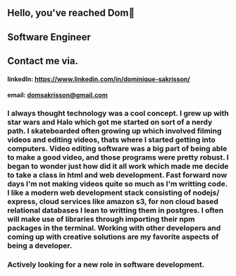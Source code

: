 ## Hello, you've reached Dom👋
## Software Engineer


## Contact me via.
#### linkedIn: https://www.linkedin.com/in/dominique-sakrisson/
#### email: domsakrisson@gmail.com



 ### I always thought technology was a cool concept. I grew up with star wars and Halo which got me started on sort of a nerdy path. I skateboarded often growing up which involved filming videos and editing videos, thats where I started getting into computers. Video editing software was a big part of being able to make a good video, and those programs were pretty robust. I began to wonder just how did it all work which made me decide to take a class in html and web development. Fast forward now days I'm not making videos quite so much as I'm writting code. I like a modern web development stack consisting of nodejs/ express, cloud services like amazon s3, for non cloud based relational databases I lean to writting them in postgres. I often will make use of libraries through importing their npm packages in the terminal. Working with other developers and coming up with creative solutions are my favorite aspects of being a developer.
### Actively looking for a new role in software development. 

